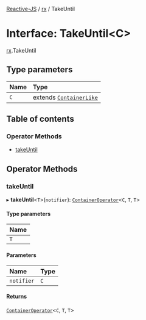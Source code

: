 [Reactive-JS](../README.md) / [rx](../modules/rx.md) / TakeUntil

# Interface: TakeUntil<C\>

[rx](../modules/rx.md).TakeUntil

## Type parameters

| Name | Type |
| :------ | :------ |
| `C` | extends [`ContainerLike`](containers.ContainerLike.md) |

## Table of contents

### Operator Methods

- [takeUntil](rx.TakeUntil.md#takeuntil)

## Operator Methods

### takeUntil

▸ **takeUntil**<`T`\>(`notifier`): [`ContainerOperator`](../modules/containers.md#containeroperator)<`C`, `T`, `T`\>

#### Type parameters

| Name |
| :------ |
| `T` |

#### Parameters

| Name | Type |
| :------ | :------ |
| `notifier` | `C` |

#### Returns

[`ContainerOperator`](../modules/containers.md#containeroperator)<`C`, `T`, `T`\>
